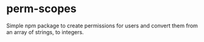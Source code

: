 # perm-scopes
Simple npm package to create permissions for users and convert them from an array of strings, to integers.
